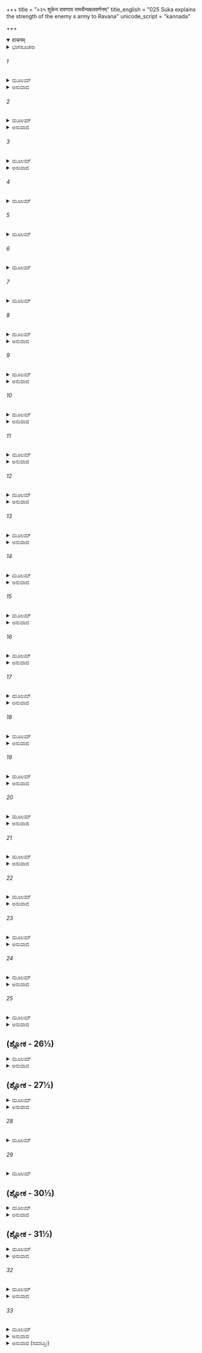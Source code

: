 +++
title = "०२५ शुकेन रावणाय रामसैन्यबलवर्णनम्"
title_english = "025 Suka explains the strength of the enemy s army to Ravana"
unicode_script = "kannada"

+++
<details open><summary>वाचनम्</summary>

<div class="audioEmbed"  caption="श्रीराम-हरिसीताराममूर्ति-घनपाठिभ्यां वचनम्" src="https://archive.org/download/Ramayana-recitation-Sriram-harisItArAmamUrti-Ghanapaati-v2/Kanda_6/Kanda_6_YK-025-Suka_explains_the_strength_of_the_enemy_s_army_to_Ravana_0.mp3"></div>
</details>



<details><summary>ಭಾಗಸೂಚನಾ</summary>

ರಾವಣನು ಪುನಃ ಶುಕ-ಸಾರಣರನ್ನು ಗುಪ್ತವಾಗಿ ವಾನರಸೈನ್ಯಕ್ಕೆ ಕಳಿಸಿದುದು, ವಿಭೀಷಣನು ಅವರನ್ನು ಗುರುತಿಸಿದುದು, ಶ್ರೀರಾಮನ ಕೃಪೆಯಿಂದ ಬಿಡುಗಡೆ, ಶ್ರೀರಾಮನ ಸಂದೇಶವನ್ನು ರಾವಣನಿಗೆ ತಿಳಿಸಿ, ಸಮಜಾಯಿಸಿದುದು
</details>

###### 1


<details><summary>ಮೂಲಮ್</summary>

ಸಬಲೇ ಸಾಗರಂ ತೀರ್ಣೇ ರಾಮೇ ದಶರಥಾತ್ಮಜೇ ।  
ಅಮಾತ್ಯೌ ರಾವಣಃ ಶ್ರೀಮಾನಬ್ರವೀಚ್ಛುಕಸಾರಣೌ ॥
</details>

<details><summary>ಅನುವಾದ</summary>

ದಶರಥನಂದನ ಭಗವಾನ್ ಶ್ರೀರಾಮನು ಸೈನ್ಯಸಹಿತ ಸಮುದ್ರವನ್ನು ದಾಟಿದಾಗ ಶ್ರೀಮಾನ್ ರಾವಣನು ತನ್ನ ಇಬ್ಬರು ಮಂತ್ರಿಗಳಾದ ಶುಕ-ಸಾರಣರಲ್ಲಿ ಹೇಳಿದನು.॥1॥
</details>

###### 2


<details><summary>ಮೂಲಮ್</summary>

ಸಮಗ್ರಂ ಸಾಗರಂ ತೀರ್ಣಂ ದುಸ್ತರಂ ವಾನರಂ ಬಲಮ್ ।  
ಅಭೂತಪೂರ್ವಂ ರಾಮೇಣ ಸಾಗರೇ ಸೇತುಬಂಧನಮ್ ॥
</details>

<details><summary>ಅನುವಾದ</summary>

ಸಮುದ್ರವನ್ನು ದಾಟುವುದು ಅತ್ಯಂತ ಕಠಿಣವಾಗಿದ್ದರೂ ಇಡೀ ವಾನರ ಸೈನ್ಯವು ಅದನ್ನು ದಾಟಿ ಇಲ್ಲಿಗೆ ಬಂದಿದೆ. ರಾಮನು ಸಮುದ್ರಕ್ಕೆ ಸೇತುವೆಯನ್ನು ಕಟ್ಟಿದ್ದು ಅಭೂತ ಪೂರ್ವ ಕಾರ್ಯವಾಗಿದೆ.॥2॥
</details>

###### 3


<details><summary>ಮೂಲಮ್</summary>

ಸಾಗರೇ ಸೇತುಬಂಧಂ ತಂ ನ ಶ್ರದ್ಧಧ್ಯಾಂ ಕಥಂಚನ ।  
ಅವಶ್ಯಂ ಚಾಪಿ ಸಂಖ್ಯೇಯಂ ತನ್ಮಯಾ ವಾನರಂ ಬಲಮ್ ॥
</details>

<details><summary>ಅನುವಾದ</summary>

ಸಮುದ್ರದ ಮೇಲೆ ಸೇತುವೆ ಕಟ್ಟಲಾಗಿದೆ ಎಂದು ಜನರಿಂದ ಕೇಳಿದರೂ ನನಗೆ ವಿಶ್ವಾಸವಾಗುತ್ತಿಲ್ಲ. ವಾನರ ಸೈನ್ಯ ಎಷ್ಟಿದೆ? ಎಂಬುದನ್ನು ತಿಳಿಯುವುದು ನನಗೆ ಅವಶ್ಯವಾಗಿದೆ.॥3॥
</details>

###### 4


<details><summary>ಮೂಲಮ್</summary>

ಭವಂತೌ ವಾನರಂ ಸೈನ್ಯಂ ಪ್ರವಿಶ್ಯಾನುಪಲಕ್ಷಿತೌ ।  
ಪರಿಮಾಣಂ ಚ ವೀರ್ಯಂ ಚ ಯೇ ಚ ಮುಖ್ಯಾಃ ಪ್ಲವಂಗಮಾಃ ॥
</details>

###### 5


<details><summary>ಮೂಲಮ್</summary>

ಮಂತ್ರಿಣೋ ಯೇ ಚ ರಾಮಸ್ಯ ಸುಗ್ರೀವಸ್ಯ ಚ ಸಮ್ಮತಾಃ ।  
ಯೇ ಪೂರ್ವಮಭಿವರ್ತಂತೇ ಯೇ ಚ ಶೂರಾಃ ಪ್ಲವಂಗಮಾಃ ॥
</details>

###### 6


<details><summary>ಮೂಲಮ್</summary>

ಸ ಚ ಸೇತುರ್ಯಥಾ ಬದ್ಧಃ ಸಾಗರೆ ಸಲಿಲಾರ್ಣವೇ ।  
ನಿವೇಶಂ ಚ ಯಥಾ ತೇಷಾಂ ವಾನರಾಣಾಂ ಮಹಾತ್ಮನಾಮ್ ॥
</details>

###### 7


<details><summary>ಮೂಲಮ್</summary>

ರಾಮಸ್ಯ ವ್ಯವಸಾಯಂ ಚ ವೀರ್ಯಂ ಪ್ರಹರಣಾನಿ ಚ ।  
ಲಕ್ಷ್ಮಣಸ್ಯ ಚ ವೀರಸ್ಯ ತತ್ತ್ವತೋ ಜ್ಞಾತುಮರ್ಹಥಃ ॥
</details>

###### 8


<details><summary>ಮೂಲಮ್</summary>

ಕಶ್ಚ ಸೇನಾಪತಿಸ್ತೇಷಾಂ ವಾನರಾಣಾಂ ಮಹಾತ್ಮನಾಮ್ ।  
ತಚ್ಚ ಜ್ಞಾತ್ವಾ ಯಥಾತತ್ತ್ವಂ ಶೀಘ್ರಮಾಗಂತುಮರ್ಹಥಃ ॥
</details>

<details><summary>ಅನುವಾದ</summary>

ನೀವಿಬ್ಬರೂ ಯಾರೂ ಗುರುತಿಸದಂತೆ ವಾನರ ಸೈನ್ಯವನ್ನು ಪ್ರವೇಶಿಸಿರಿ. ಅಲ್ಲಿಗೆ ಹೋಗಿ ವಾನರರ ಸಂಖ್ಯೆ ಎಷ್ಟಿದೆ? ಅವರ ಶಕ್ತಿ ಎಂತಹುದಿದೆ? ಅವರಲ್ಲಿ ಮುಖ್ಯ-ಮುಖ್ಯವಾನರರು ಯಾರು ಯಾರು ಇದ್ದಾರೆ? ಶ್ರೀರಾಮ ಮತ್ತು ಸುಗ್ರೀವನಿಗೆ ಮನೋನುಕೂಲ ಮಂತ್ರಿ ಯಾರು ಯಾರಿದ್ದಾರೆ? ಯಾವ ಯಾವ ಶೂರವೀರ ವಾನರರು ಸೈನ್ಯದ ಮುಂದೆ ಇದ್ದಾರೆ? ಅಗಾಧ ಜಲರಾಶಿಯಿಂದ ತುಂಬಿದ ಸಮುದ್ರದಲ್ಲಿ ಸೇತುವೆ ಹೇಗೆ ಕಟ್ಟಲಾಯಿತು? ಮಹಾಮನಸ್ವೀ ವಾನರರ ಶಿಬಿರ ಹೇಗಿದೆ? ಎಲ್ಲಿದೆ? ಶ್ರೀರಾಮ ಮತ್ತು ಲಕ್ಷ್ಮಣರ ನಿಶ್ಚಯ ಏನಿದೆ? ಅವರು ಏನು ಮಾಡಲು ಬಯಸುತ್ತಿರುವರು? ಅವರ ಬಲ-ಪರಾಕ್ರಮ ಇದೆಲ್ಲದರ ಅರಿವನ್ನು ನೀವು ಸರಿಯಾಗಿ ತಿಳಿದುಕೊಂಡು ಬೇಗನೇ ಮರಳಿ ಬಂದು ಬಿಡಿರಿ.॥4-8॥
</details>

###### 9


<details><summary>ಮೂಲಮ್</summary>

ಇತಿ ಪ್ರತಿಸಮಾದಿಷ್ಟೌ ರಾಕ್ಷಸೌ ಶುಕಸಾರಣೌ ।  
ಹರಿರೂಪಧರೌ ವೀರೌ ಪ್ರವಿಷ್ಟೌ ವಾನರಂ ಬಲಮ್ ॥
</details>

<details><summary>ಅನುವಾದ</summary>

ಹೀಗೆ ಅಪ್ಪಣೆ ಪಡೆದ ಇಬ್ಬರೂ ರಾಕ್ಷಸ ಶುಕ-ಸಾರಣರು ವಾನರ ರೂಪದಿಂದ ರಾಮನ ವಾನರ ಸೈನ್ಯವನ್ನು ಹೊಕ್ಕರು.॥9॥
</details>

###### 10


<details><summary>ಮೂಲಮ್</summary>

ತತಸ್ತದ್ವಾವರಂ ಸೈನ್ಯಮಚಿಂತ್ಯಂ ಲೋಮಹರ್ಷಣಮ್ ।  
ಸಂಖ್ಯಾತುಂ ನಾಧ್ಯಗಚ್ಛೇತಾಂ ತದಾ ತೌ ಶುಕಸಾರಣೌ ॥
</details>

<details><summary>ಅನುವಾದ</summary>

ವಾನರರ ಆ ಸೈನ್ಯವು ಎಷ್ಟಿದೆ ಎಂಬುದರ ಗಣನೆ ದೂರ ಉಳಿಯತು. ಮನಸ್ಸಿನಿಂದ ಅಂದಾಜು ಮಾಡುವುದೂ ಅಸಂಭವವಾಗಿತ್ತು. ಆ ಅಪಾರ ಸೈನ್ಯವನ್ನು ನೋಡಿ ರೋಮಾಂಚನವಾಗುತ್ತಿತ್ತು. ಆಗ ಶಕ-ಸಾರಣರು ಯಾವ ರೀತಿಯಿಂದಲೂ ಅದನ್ನು ಎಣಿಸದಾದರು.॥10॥
</details>

###### 11


<details><summary>ಮೂಲಮ್</summary>

ತತ್ ಸ್ಥಿತಂ ಪರ್ವತಾಗ್ರೇಷು ನಿರ್ಝರೇಷು ಗುಹಾಸು ಚ ।  
ಸಮುದ್ರಸ್ಯ ಚ ತೀರೇಷು ವನೇಷೂಪವನೇಷು ಚ ।  
ತರಮಾಣಂ ಚ ತೀರ್ಣಂ ಚ ತರ್ತುಕಾಮಂ ಚ ಸರ್ವಶಃ ॥
</details>

<details><summary>ಅನುವಾದ</summary>

ಆ ಸೈನ್ಯವು ಪರ್ವತ ಶಿಖರಗಳಲ್ಲಿ, ಜಲಪಾತದ ಅಕ್ಕ-ಪಕ್ಕದಲ್ಲಿ, ಗುಹೆಗಳಲ್ಲಿ, ಸಮುದ್ರ ತೀರದಲ್ಲಿ, ವನ- ಉಪವನಗಳಲ್ಲಿ ಹರಡಿಕೊಂಡಿತ್ತು. ಅದರಲ್ಲಿ ಸ್ವಲ್ಪಭಾಗ ಸಮುದ್ರವನ್ನು ದಾಟುತ್ತಿದ್ದರು, ಕೆಲವರು ದಾಟಿ ಬಂದಿದ್ದರು; ಕೆಲವರು ಸಮುದ್ರವನ್ನು ದಾಟಲು ಸಿದ್ಧರಾಗಿದ್ದಾರೆ.॥11॥
</details>

###### 12


<details><summary>ಮೂಲಮ್</summary>

ನಿವಿಷ್ಟಂ ನಿವಿಶಶ್ಚೈವ ಭೀಮನಾದಂ ಮಹಾಬಲಮ್ ।  
ತದ್ಬಲಾರ್ಣವಮಕ್ಷೋಭ್ಯಂ ದದೃಶಾತೇ ನಿಶಾಚರೌ ॥
</details>

<details><summary>ಅನುವಾದ</summary>

ಭಯಂಕರ ಕೋಲಾಹಲ ಮಾಡುತ್ತಿದ್ದ ಆ ವಿಶಾಲ ಸೈನ್ಯವು ಕೆಲವು ಕಡೆ ಶಿಬಿರ ನಿರ್ಮಿಸಿದ್ದರು, ಕೆಲವೆಡೆ ಶಿಬಿರವನ್ನು ನಿರ್ಮಿಸುತ್ತಿದ್ದರು. ಆ ವಾನರವಾಹಿನಿಯು ಸಮುದ್ರದಂತೆ ಅಕ್ಷೋಭ್ಯವಾಗಿರುವುದನ್ನು ಆ ಇಬ್ಬರೂ ನಿಶಾಚರರು ನೋಡಿದರು.॥12॥
</details>

###### 13


<details><summary>ಮೂಲಮ್</summary>

ತೌ ದದರ್ಶಮಹಾತೇಜಾಃ ಪ್ರತಿಚ್ಛನ್ನೌ ವಿಭೀಷಣಃ ।  
ಆಚಚಕ್ಷೇ ಸ ರಾಮಾಯ ಗೃಹೀತ್ವಾ ಶುಕಸಾರಣೌ ॥
</details>

<details><summary>ಅನುವಾದ</summary>

ವಾನರ ವೇಶದಲ್ಲಿ ಅಡಗಿದ್ದು ಸೈನ್ಯವನ್ನು ನಿರೀಕ್ಷಿಸುತ್ತಿರುವ ರಾಕ್ಷಸ ಶುಕ-ಸಾರಣರನ್ನು ಮಹಾತೇಜಸ್ವೀ ವಿಭೀಷಣನು ನೋಡಿದನು. ನೋಡುತ್ತಲೇ ಗುರುತಿಸಿ ಅವರಿಬ್ಬರನ್ನು ಹಿಡಿದು ಶ್ರೀರಾಮಚಂದ್ರನಲ್ಲಿ ಹೇಳಿದನು.॥13॥
</details>

###### 14


<details><summary>ಮೂಲಮ್</summary>

ತಸ್ಯೈತೌ ರಾಕ್ಷಸೇಂದ್ರಸ್ಯ ಮಂತ್ರಿಣೌ ಶುಕಸಾರಣೌ ।  
ಲಂಕಾಯಾಃ ಸಮನುಪ್ರಾಪ್ತೌ ಚಾರೌ ಪರಪುರಂಜಯ ॥
</details>

<details><summary>ಅನುವಾದ</summary>

ಪರಪುರಂಜಯ ನರೇಶನೇ! ಇವರಿಬ್ಬರೂ ಲಂಕೆಯಿಂದ ಬಂದಿರುವ ಗುಪ್ತಚರ ಹಾಗೂ ರಾಕ್ಷಸ ರಾಜಾ ರಾವಣನ ಮಂತ್ರಿ ಶುಕ-ಸಾರಣರಾಗಿದ್ದಾರೆ.॥14॥
</details>

###### 15


<details><summary>ಮೂಲಮ್</summary>

ತೌ ದೃಷ್ಟ್ವಾ ವ್ಯಥಿತೌ ರಾಮಂ ನಿರಾಶೌ ಜೀವಿತೇ ತಥಾ ।  
ಕೃತಾಂಜಲಿಪುಟೌ ಭೀತೌ ವಚನಂ ಚೇದಮೂಚತುಃ ॥
</details>

<details><summary>ಅನುವಾದ</summary>

ಈ ಇಬ್ಬರೂ ರಾಕ್ಷಸರು ಶ್ರೀರಾಮಚಂದ್ರನನ್ನು ನೋಡಿ ಅತ್ಯಂತ ವ್ಯಥಿತರಾದರು ಮತ್ತು ಬದುಕಿರುವುದರ ಕುರಿತು ನಿರಾಶರಾದರು. ಅವರ ಮನಸ್ಸಿನಲ್ಲಿ ಭಯವುಂಟಾಗಿ, ಕೈಮುಗಿದು ಹೀಗೆ ನುಡಿದರು.॥15॥
</details>

###### 16


<details><summary>ಮೂಲಮ್</summary>

ಆವಾಮಿಹಾಗತೌ ಸೌಮ್ಯ ರಾವಣ ಪ್ರಹಿತಾವುಭೌ ।  
ಪರಿಜ್ಞಾತುಂ ಬಲಂ ಸರ್ವಂ ತದಿದಂ ರಘುನಂದನ ॥
</details>

<details><summary>ಅನುವಾದ</summary>

ಸೌಮ್ಯ! ರಘುನಂದನ! ನಮ್ಮಿಬ್ಬರನ್ನು ರಾವಣನು ಕಳಿಸಿರುವನು ಹಾಗೂ ನಾವು ಈ ಎಲ್ಲ ಸೈನ್ಯದ ವಿಷಯದಲ್ಲಿ ಆವಶ್ಯಕ ಅರಿವನ್ನು ತಿಳಿಯಲಿಕ್ಕಾಗಿ ಬಂದಿರುವೆವು.॥16॥
</details>

###### 17


<details><summary>ಮೂಲಮ್</summary>

ತಯೋಸ್ತದ್ವಚನಂ ಶ್ರುತ್ವಾ ರಾಮೋ ದಶರಥಾತ್ಮಜಃ ।  
ಅಬ್ರವೀತ್ ಪ್ರಹಸನ್ ವಾಕ್ಯಂ ಸರ್ವಭೂತಹಿತೇ ರತಃ ॥
</details>

<details><summary>ಅನುವಾದ</summary>

ಅವರಿಬ್ಬರ ಮಾತನ್ನು ಕೇಳಿ ಸಮಸ್ತ ಪ್ರಾಣಿಗಳ ಹಿತದಲ್ಲಿ ತತ್ಪರನಾದ ದಶರಥನಂದನ ಭಗವಾನ್ ಶ್ರೀರಾಮನು ನಗುತ್ತಾ ನುಡಿದನು.॥17॥
</details>

###### 18


<details><summary>ಮೂಲಮ್</summary>

ಯದಿ ದೃಷ್ಟಂ ಬಲಂ ಸರ್ವಂ ವಯಂ ವಾ ಸುಸಮಾಹಿತಾಃ ।  
ಯಥೋಕ್ತಂ ವಾ ಕೃತಂ ಕಾರ್ಯಂ ಛಂದತಃ ಪ್ರತಿಗಮ್ಯತಾಮ್ ॥
</details>

<details><summary>ಅನುವಾದ</summary>

ನೀವು ಎಲ್ಲ ಸೈನ್ಯವನ್ನು ನೋಡಿದ್ದರೆ, ನಮ್ಮ ಸೈನ್ಯದ ಶಕ್ತಿಯನ್ನು ತಿಳಿದಿದ್ದರೆ, ರಾವಣನು ಹೇಳಿದಂತೆ ಎಲ್ಲ ಕಾರ್ಯ ಮುಗಿಸಿದ್ದರೆ, ಈಗ ನೀವಿಬ್ಬರೂ ನಿಮ್ಮ ಇಚ್ಛಾನಸಾರ ಸಂತೋಷದಿಂದ ಮರಳಿ ಹೋಗಿರಿ.॥18॥
</details>

###### 19


<details><summary>ಮೂಲಮ್</summary>

ಅಥ ಕಿಂಚಿದದೃಷ್ಟಂ ವಾ ಭೂಯಸ್ತದ್ದ್ರಷ್ಟು ಮರ್ಹಥಃ ।  
ವಿಭೀಷಣೋ ವಾ ಕಾರ್ತ್ಸ್ನ್ಯೇನ ಪುನಃ ಸಂದರ್ಶಯಿಷ್ಯತಿ ॥
</details>

<details><summary>ಅನುವಾದ</summary>

ಅಥವಾ ಇನ್ನೂ ಏನಾದರೂ ನೋಡುವುದು ಉಳಿದಿದ್ದರೆ ಪುನಃ ನೋಡಿರಿ. ವಿಭೀಷಣನು ನಿಮಗೆ ಎಲ್ಲವನ್ನು ಪುನಃ ಪೂರ್ಣವಾಗಿ ತೋರಿಸುವನು.॥19॥
</details>

###### 20


<details><summary>ಮೂಲಮ್</summary>

ನ ಚೇದಂ ಗ್ರಹಣಂ ಪ್ರಾಪ್ಯ ಭೇತವ್ಯಂ ಜೀವಿತಂ ಪ್ರತಿ ।  
ನ್ಯಸ್ತ ಶಸ್ತ್ರೌ ಗೃಹೀತೌ ಚ ನ ದೂತೌ ವಧಮರ್ಹಥಃ ॥
</details>

<details><summary>ಅನುವಾದ</summary>

ಈಗ ನೀವು ಬಂಧಿತರಾದ್ದರಿಂದ ನಿಮಗೆ ಸಾವಿನ ಯಾವುದೇ ಭಯ ಆಗಬಾರದು; ಏಕೆಂದರೆ ಶಸಹೀನ ಸ್ಥಿತಿಯಲ್ಲಿ ಬಂಧಿತರಾದ ನೀವಿಬ್ಬರೂ ದೂತರೂ ವಧೆಗೆ ಯೋಗ್ಯರಲ್ಲ.॥20॥
</details>

###### 21


<details><summary>ಮೂಲಮ್</summary>

ಪ್ರಚ್ಛನ್ನೌ ಚ ವಿಮುಂಚೇಮೌ ಚಾರೌ ರಾತ್ರಿಂಚರಾವುಭೌ ।  
ಶತ್ರುಪಕ್ಷಸ್ಯ ಸತತಂ ವಿಭೀಷಣ ವಿಕರ್ಷಿಣೌ ॥
</details>

<details><summary>ಅನುವಾದ</summary>

ವಿಭೀಷಣನೇ! ಇವರಿಬ್ಬರೂ ರಾಕ್ಷಸ ರಾವಣನ ಗುಪ್ತಚರರಾಗಿದ್ದಾರೆ ಹಾಗೂ ಅಡಗಿಕೊಂಡು ಇಲ್ಲಿನ ರಹಸ್ಯವನ್ನು ತಿಳಿಯಲು ಬಂದಿರುವರು. ಇವರು ನಮ್ಮ ವಾನರ ಸೈನ್ಯದಲ್ಲಿ ಒಡಕನ್ನುಂಟುಮಾಡಲು ಪ್ರಯತ್ನಿಸು ತ್ತಿದ್ದಾರೆ. ಈಗಲಾದರೋ ಇವರ ರಹಸ್ಯ ಬದಲಾಯಿತು; ಆದ್ದರಿಂದ ಇವರನ್ನು ಬಿಟ್ಟುಬಿಡು.॥21॥
</details>

###### 22


<details><summary>ಮೂಲಮ್</summary>

ಪ್ರವಿಶ್ಯ ಮಹತೀಂ ಲಂಕಾಂ ಭವದ್ಬ್ಯಾಂ ಧನದಾನುಜಃ ।  
ವಕ್ತವ್ಯೋ ರಕ್ಷಸಾಂ ರಾಜಾ ಯಥೋಕ್ತಂ ವಚನಂ ಮಮ ॥
</details>

<details><summary>ಅನುವಾದ</summary>

ಶುಕ-ಸಾರಣರೇ! ನೀವಿಬ್ಬರೂ ಲಂಕೆಗೆ ಹೋದಾಗ ಕುಬೇರನ ತಮ್ಮನಾದ ರಾಕ್ಷಸರಾಜ ರಾವಣನಲ್ಲಿ ನನ್ನ ಕಡೆಯಿಂದ ಈ ಸಂದೇಶವನ್ನು ತಿಳಿಸಿರಿ.॥22॥
</details>

###### 23


<details><summary>ಮೂಲಮ್</summary>

ಯದ್ಬಲಂ ತ್ವಂ ಸಮಾಶ್ರಿತ್ಯ ಸೀತಾಂ ಮೇ ಹೃತವಾನಸಿ ।  
ತದ್ದರ್ಶಯ ಯಥಾ ಕಾಮಂ ಸಸೈನ್ಯಶ್ಚ ಸಬಾಂಧವಃ ॥
</details>

<details><summary>ಅನುವಾದ</summary>

ರಾವಣನೇ! ಯಾವ ಬಲದ ಭರವಸೆಯಿಂದ ನೀನು ಸೀತೆಯನ್ನು ಅಪಹರಿಸಿರುವೆಯೋ, ಅದನ್ನು ಈಗ ಸೈನ್ಯ ಮತ್ತು ಬಂಧು-ಬಾಂಧವರೊಂದಿಗೆ ಬಂದು ಯಥೇಚ್ಛವಾಗಿ ಪ್ರದರ್ಶಿಸು.॥23॥
</details>

###### 24


<details><summary>ಮೂಲಮ್</summary>

ಶ್ವಃ ಕಾಲ್ಯೇ ನಗರೀಂ ಲಂಕಾಂ ಸಪ್ರಾಕಾರಾಂ ಸತೋರಣಾಮ್ ।  
ರಕ್ಷಸಾಂ ಚ ಬಲಂ ಪಶ್ಯ ಶರೈರ್ವಿಧ್ವಂಸಿತಂ ಮಯಾ ॥
</details>

<details><summary>ಅನುವಾದ</summary>

ನಾಳೆ ಬೆಳಗಾಗುತ್ತಲೇ ಮಹಾದ್ವಾರ ಮತ್ತು ಪ್ರಾಕಾರಗಳಿಂದ ಕೂಡಿದ ಲಂಕಾಪಟ್ಟಣವು ಹಾಗೂ ರಾಕ್ಷಸರ ಸೈನ್ಯವೂ ನನ್ನ ಬಾಣಗಳಿಂದ ಧ್ವಂಸವಾಗುವುದನ್ನುನೋಡುವೆ.॥24॥
</details>

###### 25


<details><summary>ಮೂಲಮ್</summary>

ಕ್ರೋಧಂ ಭೀಮಮಹಂ ಮೋಕ್ಷ್ಯೇ ಸಸೈನ್ಯೇ ತ್ವಯಿ ರಾವಣ ।  
ಶ್ವಃ ಕಾಲ್ಯೇ ವಜ್ರವಾನ್ ವಜ್ರಂ ದಾನವೇಷ್ವಿವ ವಾಸವಃ ॥
</details>

<details><summary>ಅನುವಾದ</summary>

ರಾವಣನೇ ! ವಜ್ರಧಾರೀ ಇಂದ್ರನು ದಾನವರ ಮೇಲೆ ವಜ್ರಾಯುಧವನ್ನು ಪ್ರಯೋಗಿಸು ವಂತೆಯೇ ನಾಳೆ ಬೆಳಿಗ್ಗೆಯೇ ಸೈನ್ಯಸಹಿತ ನಿನ್ನ ಮೇಲೆ ನನ್ನ ಭಯಂಕರವಾದ ಕ್ರೋಧವನ್ನು ವಿಸರ್ಜಿಸುವೆನು.॥25॥
</details>

## (ಶ್ಲೋಕ - 26½)


<details><summary>ಮೂಲಮ್</summary>

ಇತಿ ಪ್ರತಿಸಮಾದಿಷ್ಟೌ ರಾಕ್ಷಸೌ ಶುಕಸಾರಣೌ ।  
ಜಯೇತಿ ಪ್ರತಿನಂದ್ಯೈನಂ ರಾಘವಂ ಧರ್ಮವತ್ಸಲಮ್ ॥  
ಆಗಮ್ಯ ನಗರೀಂ ಲಂಕಾಮಬ್ರೂತಾಂ ರಾಕ್ಷಸಾಧಿಪಮ್ ।
</details>

<details><summary>ಅನುವಾದ</summary>

ಭಗವಾನ್ ಶ್ರೀರಾಮನ ಈ ಸಂದೇಶವನ್ನು ಕೇಳಿ ರಾಕ್ಷಸರಿಬ್ಬರೂ ಶುಕ-ಸಾರಣರು ಧರ್ಮವತ್ಸಲ ಶ್ರೀರಘು ನಾಥನಲ್ಲಿ ‘ನಿನಗೆ ಜಯವಾಗಲಿ’ ಎಂದು ಅಭಿನಂದಿಸಿ ಲಂಕಾಪಟ್ಟಣಕ್ಕೆ ಹೋಗಿ ರಾವಣೇಶ್ವರನಲ್ಲಿ ಹೇಳಿದರು.॥26½॥
</details>

## (ಶ್ಲೋಕ - 27½)


<details><summary>ಮೂಲಮ್</summary>

ವಿಭೀಷಣ ಗೃಹೀತೌ ತು ವಧಾರ್ಥಂ ರಾಕ್ಷಸೇಶ್ವರ ॥  
ದೃಷ್ಟ್ವಾಧರ್ಮಾತ್ಮನಾ ಮುಕ್ತೌ ರಾಮೇಣಾಮಿತತೇಜಸಾ ।
</details>

<details><summary>ಅನುವಾದ</summary>

ರಾಕ್ಷಸೇಶ್ವರನೇ! ನಮ್ಮನ್ನು ವಧಿಸಲೆಂದೇ ವಿಭೀಷಣನು ಬಂಧಿಸಿದ್ದನು; ಆದರೆ ಅಮಿತತೇಜಸ್ವೀ ಧರ್ಮಾತ್ಮಾ ಶ್ರೀರಾಮನು ನೋಡಿದಾಗ ನಮ್ಮನ್ನು ಬಿಡುಗಡೆಗೊಳಿಸಿದನು.॥27½॥
</details>

###### 28


<details><summary>ಮೂಲಮ್</summary>

ಏಕಸ್ಥಾನಗತಾ ಯತ್ರ ಚತ್ವಾರಃ ಪುರುಷರ್ಷಭಾಃ ॥
</details>

###### 29


<details><summary>ಮೂಲಮ್</summary>

ಲೋಕಪಾಲಸಮಾಃ ಶೂರಾಃ ಕೃತಾಸ್ತ್ರಾ ದೃಢವಿಕ್ರಮಾಃ ।  
ರಾಮೋ ದಾಶರಥಿಃ ಶ್ರೀಮಾನ್ ಲ್ಲಕ್ಷ್ಮಣಶ್ಚ ವಿಭೀಷಣಃ ॥
</details>

## (ಶ್ಲೋಕ - 30½)


<details><summary>ಮೂಲಮ್</summary>

ಸುಗ್ರೀವಶ್ಚ ಮಹಾತೇಜಾ ಮಹೇಂದ್ರ ಸಮವಿಕ್ರಮಃ ।  
ಏತೇ ಶಕ್ತಾಃ ಪುರೀಂ ಲಂಕಾಂ ಸ ಪ್ರಾಕಾರಾಂ ಸತೋರಣಾಮ್ ॥  
ಉತ್ಪಾಟ್ಯ ಸಂಕ್ರಾಮಯಿತುಂ ಸರ್ವೇ ತಿಷ್ಠಂತು ವಾನರಾಃ ।
</details>

<details><summary>ಅನುವಾದ</summary>

ದಶರಥನಂದನ ಶ್ರೀರಾಮ, ಶ್ರೀಮಾನ್ ಲಕ್ಷ್ಮಣ, ವಿಭೀಷಣ ಹಾಗೂ ಮಹೇಂದ್ರತುಲ್ಯ ಪರಾಕ್ರಮೀ ಮಹಾತೇಜಸ್ವೀ ಸುಗ್ರೀವ - ಈ ನಾಲ್ವರು ವೀರರು ಲೋಕಪಾಲ ರಂತೆ ಶೌರ್ಯಶಾಲಿ, ದೃಢಪರಾಕ್ರಮೀ ಮತ್ತು ಅಸ್ತ್ರ-ಶಸ್ತ್ರಗಳ ಜ್ಞಾನಿಯಾಗಿದ್ದಾರೆ. ಈ ನಾಲ್ವರು ಒಂದೆಡೆ ಇರುವಲ್ಲಿಯೇ ವಿಜಯ ನಿಶ್ಚಯವಾಗಿದೆ. ಇತರ ಎಲ್ಲ ವಾನರರು ಬೇರೆ ಯಾಗಿ ಉಳಿದಿದ್ದರೂ ಈ ನಾಲ್ವರೇ ಪ್ರಾಕಾರಸಹಿತ ಮಹಾ ದ್ವಾರಗಳ ಸಹಿತ ಇಡೀ ಲಂಕೆಯನ್ನು ಕಿತ್ತು ಬಿಸಾಡಲು ಸಮರ್ಥರಾಗಿದ್ದಾರೆ.॥28-30॥
</details>

## (ಶ್ಲೋಕ - 31½)


<details><summary>ಮೂಲಮ್</summary>

ಯಾದೃಶಂತದ್ಧಿ ರಾಮಸ್ಯ ರೂಪಂ ಪ್ರಹರಣಾನಿ ಚ ॥  
ವಧಿಷ್ಯತಿ ಪುರೀಂ ಲಂಕಾಮೇಕಸ್ತಿಷ್ಠಂತು ತೇ ತ್ರಯಃ ।
</details>

<details><summary>ಅನುವಾದ</summary>

ಶ್ರೀರಾಮಚಂದ್ರನ ರೂಪ ಮತ್ತು ಅವನ ಅಸ್ತ್ರ-ಶಸ್ತ್ರಗಳನ್ನು ನೋಡಿದರೆ, ಉಳಿದ ಮೂವರೂ ವೀರರು ಸುಮ್ಮನಿದ್ದರೂ, ಅವನನೊಬ್ಬನೇ ಇಡೀ ಲಂಕಾಪುರಿಯನ್ನು ವಧಿಸಬಲ್ಲನು ಎಂದು ತಿಳಿಯುತ್ತದೆ.॥31½॥
</details>

###### 32


<details><summary>ಮೂಲಮ್</summary>

ರಾಮಲಕ್ಷ್ಮಣಗುಪ್ತಾ ಸಾ ಸುಗ್ರೀವೇಣ ಚ ವಾಹಿನೀ ।  
ಬಭೂವ ದುರ್ಧರ್ಷತರಾ ಸರ್ವೈರಪಿ ಸುರಾಸುರೈಃ ॥
</details>

<details><summary>ಅನುವಾದ</summary>

ಮಹಾರಾಜನೇ! ಶ್ರೀರಾಮ, ಲಕ್ಷ್ಮಣ ಮತ್ತು ಸುಗ್ರೀವನಿಂದ ಸುರಕ್ಷಿತವಾದ ಆ ವಾನರ ಸೈನ್ಯವಾದರೋ ಸಮಸ್ತ ದೇವತೆಗಳಿಗೂ, ಅಸುರರಿಗೂ ಕೂಡ ಅತ್ಯಂತ ದುರ್ಜಯವಾಗಿದೆ.॥32॥
</details>

###### 33


<details><summary>ಮೂಲಮ್</summary>

ಪ್ರಹೃಷ್ಟಯೋಧಾ ಧ್ವಜಿನೀ ಮಹಾತ್ಮನಾಂ  
ವನೌಕಸಾಂ ಸಂಪ್ರತಿಯೋದ್ಧುಮಿಚ್ಛತಾಮ್ ।  
ಅಲಂ ವಿರೋಧೇನ ಶಮೋ ವಿಧೀಯತಾಂ  
ಪ್ರದೀಯತಾಂ ದಾಶರಥಾಯ ಮೈಥಿಲೀ ॥
</details>

<details><summary>ಅನುವಾದ</summary>

ಮಹಾಮನಸ್ವಿಗಳಾದ ವಾನರರು ಈಗ ಯುದ್ಧ ಮಾಡಲು ಉತ್ಸುಕರಾಗಿದ್ದಾರೆ. ಆ ಸೈನ್ಯದ ಎಲ್ಲ ವೀರರೂ ಬಹಳ ಪ್ರಸನ್ನರಾಗಿದ್ದಾರೆ. ಆದ್ದದರಿಂದ ಅವರೊಂದಿಗೆ ವಿರೋಧ ವಿರಿಸುವುದು ನಿಮಗೆ ಲಾಭವೇನೂ ಆಗದು. ಅದಕ್ಕಾಗಿ ನೀವು ಸಂಧಿ ಮಾಡಿಕೊಂಡು, ಶ್ರೀರಾಮ ಸೇವೆಯಲ್ಲಿ ಸೀತೆಯನ್ನು ಹಿಂದಿರುಗಿಸಿರಿ.॥33॥
</details>

<details><summary>ಅನುವಾದ (ಸಮಾಪ್ತಿಃ)</summary>

ಶ್ರೀವಾಲ್ಮೀಕಿ ವಿರಚಿತ ಆರ್ಷರಾಮಾಯಣ ಆದಿಕಾವ್ಯದ ಯುದ್ಧಕಾಂಡದಲ್ಲಿ ಇಪ್ಪತ್ತೈದನೆಯ ಸರ್ಗ ಪೂರ್ಣವಾಯಿತು.॥25॥
</details>
